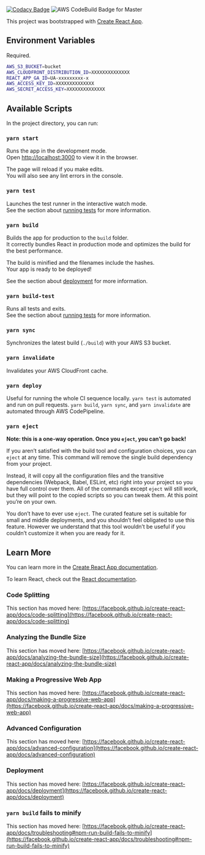 [![Codacy Badge](https://api.codacy.com/project/badge/Grade/4dda0777626d40e4802bb14351e214b5)](https://www.codacy.com/manual/justinstander/app1?utm_source=github.com&amp;utm_medium=referral&amp;utm_content=justinstander/app1&amp;utm_campaign=Badge_Grade) ![AWS CodeBuild Badge for Master](https://codebuild.us-east-1.amazonaws.com/badges?uuid=eyJlbmNyeXB0ZWREYXRhIjoianlLZzRIWDlJa1JoTDJ6VEg4a2pqUnZnQTRsOWhDTUN1eGJrOGtpeWQ0amUzY3NqazV5OWF3c1ZoVWx4OUg1MjEyRWd1MittUVFsTnJFbkt5TDlmY0JZPSIsIml2UGFyYW1ldGVyU3BlYyI6InZLRXBUcldIdm9EdytoNzUiLCJtYXRlcmlhbFNldFNlcmlhbCI6MX0%3D&branch=master)

This project was bootstrapped with [Create React App](https://github.com/facebook/create-react-app).

## Environment Variables

Required.

```sh
AWS_S3_BUCKET=bucket
AWS_CLOUDFRONT_DISTRIBUTION_ID=XXXXXXXXXXXXXX
REACT_APP_GA_ID=UA-xxxxxxxxx-x
AWS_ACCESS_KEY_ID=XXXXXXXXXXXXXX
AWS_SECRET_ACCESS_KEY=XXXXXXXXXXXXXX 
```

## Available Scripts

In the project directory, you can run:

### `yarn start`

Runs the app in the development mode.<br />
Open [http://localhost:3000](http://localhost:3000) to view it in the browser.

The page will reload if you make edits.<br />
You will also see any lint errors in the console.

### `yarn test`

Launches the test runner in the interactive watch mode.<br />
See the section about [running tests](https://facebook.github.io/create-react-app/docs/running-tests) for more information.

### `yarn build`

Builds the app for production to the `build` folder.<br />
It correctly bundles React in production mode and optimizes the build for the best performance.

The build is minified and the filenames include the hashes.<br />
Your app is ready to be deployed!

See the section about [deployment](https://facebook.github.io/create-react-app/docs/deployment) for more information.

### `yarn build-test`

Runs all tests and exits.<br />
See the section about [running tests](https://facebook.github.io/create-react-app/docs/running-tests) for more information.

### `yarn sync`

Synchronizes the latest build (`./build`) with your AWS S3 bucket.

### `yarn invalidate`

Invalidates your AWS CloudFront cache.

### `yarn deploy`

Useful for running the whole CI sequence locally. `yarn test` is automated and run on pull requests. `yarn build`, `yarn sync`, and `yarn invalidate` are automated through AWS CodePipeline.

### `yarn eject`

**Note: this is a one-way operation. Once you `eject`, you can’t go back!**

If you aren’t satisfied with the build tool and configuration choices, you can `eject` at any time. This command will remove the single build dependency from your project.

Instead, it will copy all the configuration files and the transitive dependencies (Webpack, Babel, ESLint, etc) right into your project so you have full control over them. All of the commands except `eject` will still work, but they will point to the copied scripts so you can tweak them. At this point you’re on your own.

You don’t have to ever use `eject`. The curated feature set is suitable for small and middle deployments, and you shouldn’t feel obligated to use this feature. However we understand that this tool wouldn’t be useful if you couldn’t customize it when you are ready for it.

## Learn More

You can learn more in the [Create React App documentation](https://facebook.github.io/create-react-app/docs/getting-started).

To learn React, check out the [React documentation](https://reactjs.org/).

### Code Splitting

This section has moved here: [https://facebook.github.io/create-react-app/docs/code-splitting](https://facebook.github.io/create-react-app/docs/code-splitting)

### Analyzing the Bundle Size

This section has moved here: [https://facebook.github.io/create-react-app/docs/analyzing-the-bundle-size](https://facebook.github.io/create-react-app/docs/analyzing-the-bundle-size)

### Making a Progressive Web App

This section has moved here: [https://facebook.github.io/create-react-app/docs/making-a-progressive-web-app](https://facebook.github.io/create-react-app/docs/making-a-progressive-web-app)

### Advanced Configuration

This section has moved here: [https://facebook.github.io/create-react-app/docs/advanced-configuration](https://facebook.github.io/create-react-app/docs/advanced-configuration)

### Deployment

This section has moved here: [https://facebook.github.io/create-react-app/docs/deployment](https://facebook.github.io/create-react-app/docs/deployment)

### `yarn build` fails to minify

This section has moved here: [https://facebook.github.io/create-react-app/docs/troubleshooting#npm-run-build-fails-to-minify](https://facebook.github.io/create-react-app/docs/troubleshooting#npm-run-build-fails-to-minify)
